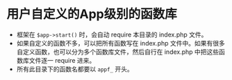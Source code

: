 # 用户自定义的App级别的函数库

* 框架在 `$app->start()` 时，会自动 require 本目录的 index.php 文件。
* 如果自定义的函数不多，可以把所有函数写在 index.php 文件中。如果有很多自定义函数，也可以分为多个函数库文件，然后自行在 index.php 中把这些函数库文件逐一 require 进来。
* 所有此目录下的函数名都要以 `appf_` 开头。
